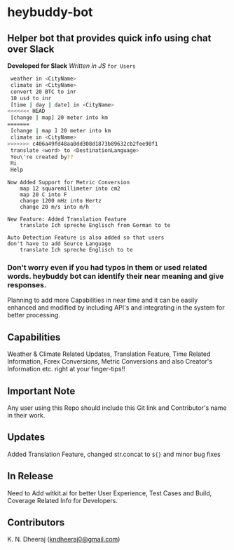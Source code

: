 # heybuddy-bot

## Helper bot that provides quick info using chat over Slack

**Developed for Slack** *Written in JS* `for Users`

```bash
 weather in <CityName>
 climate in <CityName>
 convert 20 BTC to inr
 10 usd to inr
 [time | day | date] in <CityName>
<<<<<<< HEAD
 [change | map] 20 meter into km
=======
 [change | map ] 20 meter into km
 climate in <CityName>
>>>>>>> c406a49fd48aa0dd308d1873b89632cb2fee98f1
 translate <word> to <DestinationLanguage>
 You\'re created by??
 Hi
 Help
```
```
Now Added Support for Metric Conversion
    map 12 squaremillimeter into cm2
    map 20 C into F
    change 1200 mHz into Hertz
    change 20 m/s into m/h  
```
```
New Feature: Added Translation Feature
    translate Ich spreche Englisch from German to te
    
Auto Detection Feature is also added so that users
don't have to add Source Language
    translate Ich spreche Englisch to te
```

### Don't worry even if you had typos in them or used related words. heybuddy bot can identify their near meaning and give responses.
Planning to add more Capabilities in near time and it can be easily enhanced and modified by including API's
and integrating in the system for better processing.

## Capabilities
Weather & Climate Related Updates, Translation Feature, Time Related Information, Forex Conversions, Metric Conversions and also
Creator's Information etc. right at your finger-tips!!

## Important Note
Any user using this Repo should include this Git link and Contributor's name in their work.

## Updates
Added Translation Feature, changed str.concat to `${}` and minor bug fixes

## In Release
Need to Add witkit.ai for better User Experience, Test Cases and Build, Coverage Related Info for Developers.


## Contributors
K. N. Dheeraj (kndheeraj0@gmail.com)
